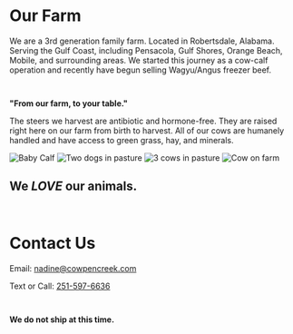 # **Our Farm**
We are a 3rd generation family farm. Located in Robertsdale, Alabama. Serving the Gulf Coast, including Pensacola, Gulf Shores, Orange Beach, Mobile, and surrounding areas. We started this journey as a cow-calf operation and recently have begun selling Wagyu/Angus freezer beef.

` `

**"From our farm, to your table."**

The steers we harvest are antibiotic and hormone-free. They are raised right here on our farm from birth to harvest. All of our cows are humanely handled and have access to green grass, hay, and minerals.

![Baby Calf](/img/test_mobile.webp) ![Two dogs in pasture](/img/dogs.webp)
![3 cows in pasture](/img/cows_3.webp) ![Cow on farm](/img/trixie.webp)

## We **_LOVE_** our animals.

` `

# Contact Us
Email: nadine@cowpencreek.com

Text or Call: [251-597-6636](tel:12515976636)

` `

**We do not ship at this time.**